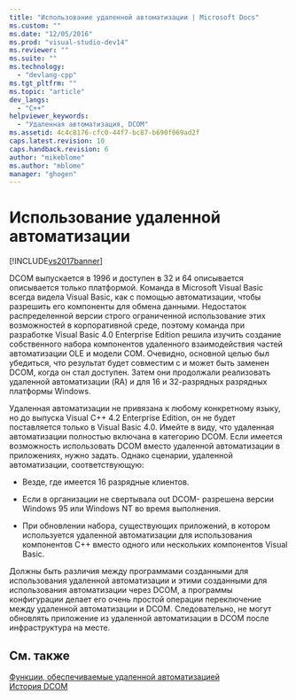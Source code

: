 ```yaml
---
title: "Использование удаленной автоматизации | Microsoft Docs"
ms.custom: ""
ms.date: "12/05/2016"
ms.prod: "visual-studio-dev14"
ms.reviewer: ""
ms.suite: ""
ms.technology: 
  - "devlang-cpp"
ms.tgt_pltfrm: ""
ms.topic: "article"
dev_langs: 
  - "C++"
helpviewer_keywords: 
  - "Удаленная автоматизация, DCOM"
ms.assetid: 4c4c8176-cfc0-44f7-bc87-b690f069ad2f
caps.latest.revision: 10
caps.handback.revision: 6
author: "mikeblome"
ms.author: "mblome"
manager: "ghogen"
---
```

# Использование удаленной автоматизации
[!INCLUDE[vs2017banner](../assembler/inline/includes/vs2017banner.md)]

DCOM выпускается в 1996 и доступен в 32 и 64 описывается описывается только платформой.  Команда в Microsoft Visual Basic всегда видела Visual Basic, как с помощью автоматизации, чтобы разрешить его компоненты для обмена данными.  Недостаток распределенной версии строго ограниченной использование этих возможностей в корпоративной среде, поэтому команда при разработке Visual Basic 4.0 Enterprise Edition решила изучить создание собственного набора компонентов удаленного взаимодействия частей автоматизации OLE и модели COM.  Очевидно, основной целью был убедиться, что результат будет совместим с и может быть заменен DCOM, когда он стал доступен.  Затем они продолжали реализовать удаленной автоматизации \(RA\) и для 16 и 32\-разрядных разрядных платформы Windows.  
  
 Удаленная автоматизации не привязана к любому конкретному языку, но до выпуска Visual C\+\+ 4.2 Enterprise Edition, он не будет поставляется только в Visual Basic 4.0.  Имейте в виду, что удаленная автоматизации полностью включана в категорию DCOM.  Если имеется возможность использовать DCOM вместо удаленной автоматизации в приложениях, нужно задать.  Однако сценарии, удаленной автоматизации, соответствующую:  
  
-   Везде, где имеется 16 разрядные клиентов.  
  
-   Если в организации не свертывала out DCOM\- разрешена версии Windows 95 или Windows NT во время выполнения.  
  
-   При обновлении набора, существующих приложений, в котором используется удаленной автоматизации для использования компонентов C\+\+ вместо одного или нескольких компонентов Visual Basic.  
  
 Должны быть различия между программами созданными для использования удаленной автоматизации и этими созданными для использования автоматизации через DCOM, а программы конфигурации делает его очень простой операции переключение между удаленной автоматизации и DCOM.  Следовательно, не могут обновлять приложение из удаленной автоматизации в DCOM после инфраструктура на месте.  
  
## См. также  
 [Функции, обеспечиваемые удаленной автоматизацией](../mfc/what-does-remote-automation-provide-q.md)   
 [История DCOM](../mfc/history-of-dcom.md)